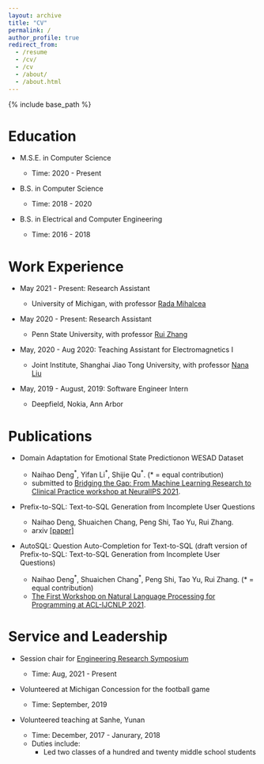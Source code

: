 ```yaml
---
layout: archive
title: "CV"
permalink: /
author_profile: true
redirect_from:
  - /resume
  - /cv/
  - /cv
  - /about/
  - /about.html
---
```


{% include base_path %}

Education
======
* M.S.E. in Computer Science
  * Time: 2020 - Present
  <!-- * GPA:  -->
  <!-- *  -->

* B.S. in Computer Science 
  * Time: 2018 - 2020 
  <!-- * GPA: 3.972/4.000 -->
  
* B.S. in Electrical and Computer Engineering
  * Time: 2016 - 2018
  <!-- * GPA: 3.626/4.000 -->


Work Experience
======
* May 2021 - Present: Research Assistant
  * University of Michigan, with professor [Rada Mihalcea](https://web.eecs.umich.edu/~mihalcea/)

* May 2020 - Present: Research Assistant
  * Penn State University, with professor [Rui Zhang](https://ryanzhumich.github.io/index.html)

* May, 2020 - Aug 2020: Teaching Assistant for Electromagnetics I 
  * Joint Institute, Shanghai Jiao Tong University, with professor [Nana Liu](https://twitter.com/nana__liu?lang=en)

* May, 2019 - August, 2019: Software Engineer Intern
  * Deepfield, Nokia, Ann Arbor

  

Publications
======
* Domain Adaptation for Emotional State Predictionon WESAD Dataset  
  * Naihao Deng<sup>\*</sup>, Yifan Li<sup>\*</sup>, Shijie Qu<sup>\*</sup>. (\* = equal contribution)
  * submitted to [Bridging the Gap: From Machine Learning Research to Clinical Practice workshop at NeuralIPS 2021](https://sites.google.com/g.harvard.edu/research2clinics/call-for-papers).

* Prefix-to-SQL: Text-to-SQL Generation from Incomplete User Questions  
  * Naihao Deng, Shuaichen Chang, Peng Shi, Tao Yu, Rui Zhang.
  * arxiv [[paper]](https://arxiv.org/abs/2109.13066) 

* AutoSQL: Question Auto-Completion for Text-to-SQL (draft version of Prefix-to-SQL: Text-to-SQL Generation from Incomplete User Questions)
  * Naihao Deng<sup>\*</sup>, Shuaichen Chang<sup>\*</sup>, Peng Shi, Tao Yu, Rui Zhang. (\* = equal contribution)
  * [The First Workshop on Natural Language Processing for Programming at ACL-IJCNLP 2021](https://nlp4prog.github.io/2021/cfp/). 


  
Service and Leadership
======
* Session chair for [Engineering Research Symposium](https://ers.engin.umich.edu/)
  * Time: Aug, 2021 - Present

* Volunteered at Michigan Concession for the football game
  * Time: September, 2019

* Volunteered teaching at Sanhe, Yunan
  * Time: December, 2017 - Janurary, 2018
  * Duties include:
    * Led two classes of a hundred and twenty middle school students
